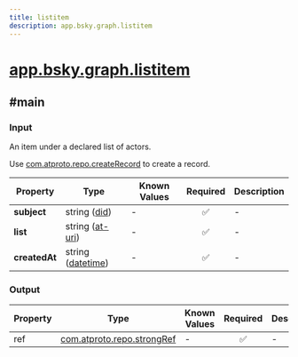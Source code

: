 ```yaml
---
title: listitem
description: app.bsky.graph.listitem
---
```


# [app.bsky.graph.listitem](https://github.com/myConsciousness/atproto.dart/blob/main/lexicons/app/bsky/graph/listitem.json)

## #main

### Input

An item under a declared list of actors.

Use [com.atproto.repo.createRecord](../../../../lexicons/com/atproto/repo/createRecord.md#main) to create a record.

| Property | Type | Known Values | Required | Description |
| --- | --- | --- | :---: | --- |
| **subject** | string ([did](https://atproto.com/specs/did)) | - | ✅ | - |
| **list** | string ([at-uri](https://atproto.com/specs/at-uri-scheme)) | - | ✅ | - |
| **createdAt** | string ([datetime](https://atproto.com/specs/lexicon#datetime)) | - | ✅ | - |

### Output

| Property | Type | Known Values | Required | Description |
| --- | --- | --- | :---: | --- |
| ref | [com.atproto.repo.strongRef](../../../../lexicons/com/atproto/repo/strongRef.md#main) | - | ✅ | - |
